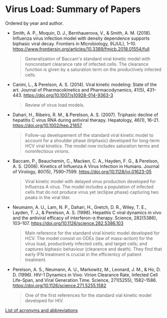# Virus Load: Summary of Papers

Ordered by year and author.

- Smith, A. P., Moquin, D. J., Bernhauerova, V., & Smith, A. M. (2018). Influenza virus infection model with density dependence supports biphasic viral decay. Frontiers in Microbiology, 9(JUL), 1–10. https://www.frontiersin.org/articles/10.3389/fmicb.2018.01554/full

  > Generalization of Baccam's standard viral kinetic model with nonconstant clearance rate of infected cells. The clearance function is given by a saturation term on the productively infected cells.

- Canini, L., & Perelson, A. S. (2014). Viral kinetic modeling: State of the art. Journal of Pharmacokinetics and Pharmacodynamics, 41(5), 431–443. https://doi.org/10.1007/s10928-014-9363-3

  > Review of virus load models.

- Dahari, H., Ribeiro, R. M., & Perelson, A. S. (2007). Triphasic decline of hepatitis C virus RNA during antiviral therapy. Hepatology, 46(1), 16–21. https://doi.org/10.1002/hep.21657

  > Follow-up developement of the standard viral kinetic model to account for a shoulder phase (triphasic) developed for long-term HCV viral kinetics. The model now includes saturation terms and noninfectious virions.

- Baccam, P., Beauchemin, C., Macken, C. A., Hayden, F. G., & Perelson, A. S. (2006). Kinetics of Influenza A Virus Infection in Humans. Journal of Virology, 80(15), 7590–7599. https://doi.org/10.1128/jvi.01623-05
  
  > Viral kinetic model with delayed virus production developed for Influenza A virus. The model includes a population of infected cells that do not produce virus yet (eclipse phase) capturing two peaks in the viral titer.

- Neumann, A. U., Lam, N. P., Dahari, H., Gretch, D. R., Wiley, T. E., Layden, T. J., & Perelson, A. S. (1998). Hepatitis C viral dynamics in vivo and the antiviral efficacy of interferon-α therapy. Science, 282(5386), 103–107. https://doi.org/10.1126/science.282.5386.103

  > Main reference for the standard viral kinetic model developed for HCV. The model consist on ODEs (law of mass-action) for the virus load, productively infected cells, and target cells; and captures biphasic behaviour (clearance and death). They find that early IFN treatment is crucial in the efficientcy of patient treatment.

- Perelson, A. S., Neumann, A. U., Markowitz, M., Leonard, J. M., & Ho, D. D. (1996). HIV-1 Dynamics in Vivo: Virion Clearance Rate, Infected Cell Life-Span, and Viral Generation Time. Science, 271(5255), 1582–1586. https://doi.org/10.1126/science.271.5255.1582

  > One of the first references for the standard vial kinetic model developed for HIV.  

[List of acronyms and abbreviations](./acronyms.md)
